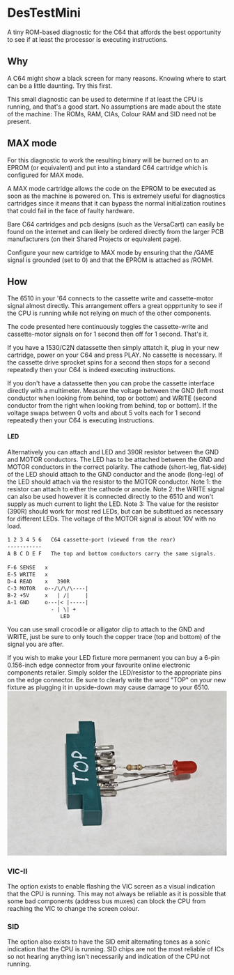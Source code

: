 # DesTestMini

A tiny ROM-based diagnostic for the C64 that affords the best opportunity to see if at least the processor is executing instructions.

## Why
A C64 might show a black screen for many reasons.  Knowing where to start can be a little daunting.  Try this first.

This small diagnostic can be used to determine if at least the CPU is running, and that's a good start.
No assumptions are made about the state of the machine: The ROMs, RAM, CIAs, Colour RAM and SID need not be present.

## MAX mode
For this diagnostic to work the resulting binary will be burned on to an EPROM (or equivalent) and put into a
standard C64 cartridge which is configured for MAX mode.

A MAX mode cartridge allows the code on the EPROM to be executed as soon as the machine is powered on.  This is
extremely useful for diagnostics cartridges since it means that it can bypass the normal initialization routines
that could fail in the face of faulty hardware.

Bare C64 cartridges and pcb designs (such as the VersaCart) can easily be found on the internet and can likely be
ordered directly from the larger PCB manufacturers (on their Shared Projects or equivalent page).

Configure your new cartridge to MAX mode by ensuring that the /GAME signal is grounded (set to 0) and that the EPROM is attached as /ROMH.

## How
The 6510 in your '64 connects to the cassette write and cassette-motor signal almost directly.  This arrangement offers a great oppprtunity to see if the CPU is running while not relying on much of the other components.

The code presented here continuously toggles the cassette-write and cassette-motor signals on for 1 second then off for 1 second. That's it.

If you have a 1530/C2N datassette then simply attatch it, plug in your new cartridge, power on your C64 and press PLAY.  No cassette is necessary.  If the cassette drive sprocket spins for a second then stops for a second repeatedly then your C64 is indeed executing instructions.

If you don't have a datassette then you can probe the cassette interface directly with a multimeter.  Measure the voltage between the GND (left most conductor when looking from behind, top or bottom) and WRITE (second conductor from the right when looking from behind, top or bottom). If the
voltage swaps between 0 volts and about 5 volts each for 1 second repeatedly then your C64 is executing instructions.

#### LED
Alternatively you can attach and LED and 390R resistor between the GND and MOTOR conductors.  The LED has to be
attached between the GND and MOTOR conductors in the correct polarity.  The cathode (short-leg, flat-side) of
the LED should attach to the GND conductor and the anode (long-leg) of the LED should attach via the resistor
to the MOTOR conductor.
Note 1: the resistor can attach to either the cathode or anode.
Note 2: the WRITE signal can also be used however it is connected directly to the 6510 and won't supply as
        much current to light the LED.
Note 3: The value for the resistor (390R) should work for most red LEDs, but can be substitued as necessary
for different LEDs.  The voltage of the MOTOR signal is about 10V with no load.

    1 2 3 4 5 6   C64 cassette-port (viewed from the rear)
    -----------  
    A B C D E F   The top and bottom conductors carry the same signals.  

    F-6 SENSE   x  
    E-5 WRITE   x  
    D-4 READ    x   390R  
    C-3 MOTOR   o--/\/\/\----|  
    B-2 +5V     x   | /|     |  
    A-1 GND     o---|< |-----|  
                  - | \| +  
                     LED  

You can use small crocodile or alligator clip to attach to the GND and WRITE, just be sure to only touch the
copper trace (top and bottom) of the signal you are after.

If you wish to make your LED fixture more permanent you can buy a 6-pin 0.156-inch edge connector from your
favourite online electronic components retailer. Simply solder the LED/resistor to the appropriate pins on
the edge connector.  Be sure to clearly write the word "TOP" on your new fixture as plugging it in upside-down
may cause damage to your 6510.
  ![Simple LED fixture](pics/fixture.jpg)

### VIC-II
The option exists to enable flashing the VIC screen as a visual indication that the CPU is running.  This may not always be reliable as it is possible that some bad components (address bus muxes) can block the CPU from reaching the VIC to change the screen colour.

### SID
The option also exists to have the SID emit alternating tones as a sonic indication that the CPU is running.  SID chips are not the most reliable of ICs so not hearing anything isn't necessarily and indication of the CPU not running.
